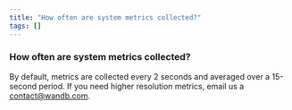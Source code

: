 ```yaml
---
title: "How often are system metrics collected?"
tags: []
---
```


### How often are system metrics collected?
By default, metrics are collected every 2 seconds and averaged over a 15-second period. If you need higher resolution metrics, email us a [contact@wandb.com](mailto:contact@wandb.com).